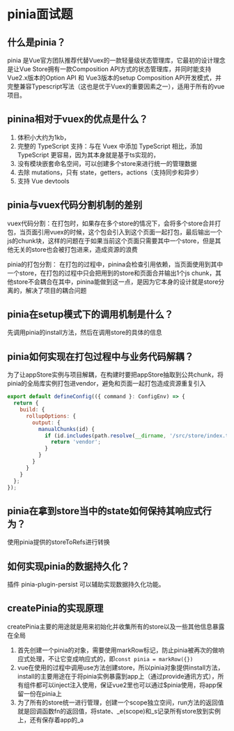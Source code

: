 # pinia面试题

## 什么是pinia？

pinia 是Vue官方团队推荐代替Vuex的一款轻量级状态管理库，它最初的设计理念是让Vue Store拥有一款Composition API方式的状态管理库，并同时能支持 Vue2.x版本的Option API 和 Vue3版本的setup Composition API开发模式，并完整兼容Typescript写法（这也是优于Vuex的重要因素之一），适用于所有的vue项目。

## pinina相对于vuex的优点是什么？

1. 体积小大约为1kb，
2. 完整的 TypeScript 支持：与在 Vuex 中添加 TypeScript 相比，添加 TypeScript 更容易，因为其本身就是基于ts实现的，
3. 没有模块嵌套命名空间，可以创建多个store来进行统一的管理数据
4. 去除 mutations，只有 state，getters，actions（支持同步和异步）
5. 支持 Vue devtools

## pinia与vuex代码分割机制的差别

vuex代码分割：在打包时，如果存在多个store的情况下，会将多个store合并打包，当页面引用vuex的时候，这个包会引入到这个页面一起打包，最后输出一个js的chunk块，这样的问题在于如果当前这个页面只需要其中一个store，但是其他无关的store也会被打包进来，造成资源的浪费

pinia的打包分割： 在打包的过程中，pinina会检查引用依赖，当页面使用到其中一个store，在打包的过程中只会把用到的store和页面合并输出1个js chunk，其他store不会耦合在其中，pinina能做到这一点，是因为它本身的设计就是store分离的，解决了项目的耦合问题

## pinia在setup模式下的调用机制是什么？

先调用pinia的install方法，然后在调用store的具体的信息

## pinia如何实现在打包过程中与业务代码解耦？

为了让appStore实例与项目解耦，在构建时要把appStore抽取到公共chunk，将pinia的全局库实例打包进vendor，避免和页面一起打包造成资源重复引入

```js
export default defineConfig(({ command }: ConfigEnv) => {
  return {
    build: {
      rollupOptions: {
        output: {
          manualChunks(id) {
            if (id.includes(path.resolve(__dirname, '/src/store/index.ts'))) {
              return 'vendor';
            }
          }
        }
      }
    }
  };
});
```

## pinia在拿到store当中的state如何保持其响应式行为？

使用pinia提供的storeToRefs进行转换

## 如何实现pinia的数据持久化？

插件 pinia-plugin-persist 可以辅助实现数据持久化功能。

## createPinia的实现原理

createPinia主要的用途就是用来初始化并收集所有的store以及一些其他信息暴露在全局

1. 首先创建一个pinia的对象，需要使用markRow标记，防止pinia被再次的做响应式处理，不让它变成响应式的，即`const pinia = markRow({})`
2. vue在使用的过程中调用use方法创建store，所以pinia对象提供install方法，install的主要用途在于将pinia实例暴露到app上（通过provide通讯方式），所有组件都可以inject注入使用，保证vue2里也可以通过$pinia使用，将app保留一份在pinia上
3. 为了所有的store统一进行管理，创建一个scope独立空间，run方法的返回值就是回调函数fn的返回值，将state、_e(scope)和_s记录所有store放到实例上，还有保存着app的_a

## 